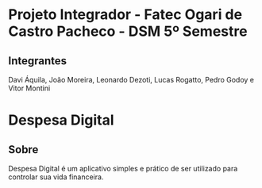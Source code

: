 # Projeto Integrador - Fatec Ogari de Castro Pacheco - DSM 5º Semestre

## Integrantes
Davi Áquila, João Moreira, Leonardo Dezoti, Lucas Rogatto, Pedro Godoy e Vitor Montini

# Despesa Digital

## Sobre

Despesa Digital é um aplicativo simples e prático de ser utilizado para controlar sua vida financeira.
